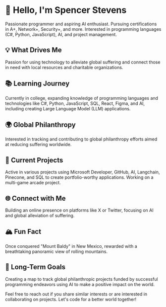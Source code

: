 # 👋 Hello, I'm Spencer Stevens

Passionate programmer and aspiring AI enthusiast. Pursuing certifications in A+, Network+, Security+, and more. Interested in programming languages (C#, Python, JavaScript), AI, and project management.

## 💡 What Drives Me

Passion for using technology to alleviate global suffering and connect those in need with local resources and charitable organizations.

## 📚 Learning Journey

Currently in college, expanding knowledge of programming languages and technologies like C#, Python, JavaScript, SQL, React, Figma, and AI, including creating Large Language Model (LLM) applications.

## 🌍 Global Philanthropy

Interested in tracking and contributing to global philanthropy efforts aimed at reducing suffering worldwide.

## 🚀 Current Projects

Active in various projects using Microsoft Developer, GitHub, AI, Langchain, Pinecone, and SQL to create portfolio-worthy applications. Working on a multi-game arcade project.

## 🌐 Connect with Me

Building an online presence on platforms like X or Twitter, focusing on AI and global alleviation of suffering.

## 🏔️ Fun Fact

Once conquered "Mount Baldy" in New Mexico, rewarded with a breathtaking panoramic view of rolling mountains.

## 🎯 Long-Term Goals

Creating a map to track global philanthropic projects funded by successful programming endeavors using AI to make a positive impact on the world.

Feel free to reach out if you share similar interests or are interested in collaborating on projects. Let's code for a better world together!
